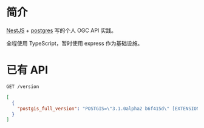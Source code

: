 # 简介

[NestJS](https://github.com/nestjs/nest) + [postgres](https://github.com/porsager/postgres) 写的个人 OGC API 实践。

全程使用 TypeScript，暂时使用 express 作为基础设施。

# 已有 API

`GET /version`

```json
[
  {
    "postgis_full_version": "POSTGIS=\"3.1.0alpha2 b6f415d\" [EXTENSION] PGSQL=\"130\" GEOS=\"3.8.1-CAPI-1.13.3\" PROJ=\"7.1.1\" LIBXML=\"2.9.1\" LIBJSON=\"0.11\" LIBPROTOBUF=\"1.0.2\" WAGYU=\"0.5.0 (Internal)\""
  }
]
```